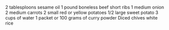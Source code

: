 2 tablesploons sesame oil
1 pound boneless beef short ribs
1 medium onion
2 medium carrots
2 small red or yellow potatoes
1/2 large sweet potato
3 cups of water
1 packet or 100 grams of curry powder
Diced chives
white rice
